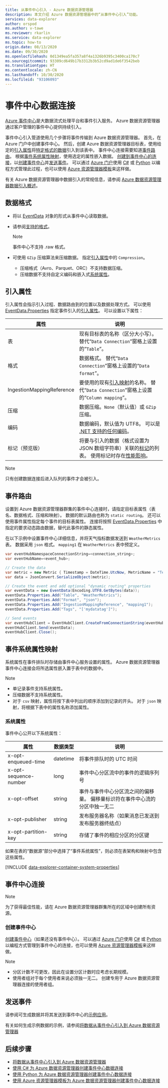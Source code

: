 ```yaml
---
title: 从事件中心引入 - Azure 数据资源管理器
description: 本文介绍 Azure 数据资源管理器中的“从事件中心引入”功能。
services: data-explorer
author: orspod
ms.author: v-tawe
ms.reviewer: rkarlin
ms.service: data-explorer
ms.topic: how-to
origin.date: 08/13/2020
ms.date: 09/30/2020
ms.openlocfilehash: 0d1349ea5fa357a8f4a1326b9395c3400ca170c7
ms.sourcegitcommit: 93309cd649b17b3312b3b52cd9ad1de6f3542beb
ms.translationtype: HT
ms.contentlocale: zh-CN
ms.lasthandoff: 10/30/2020
ms.locfileid: "93106093"
---
```

# <a name="event-hub-data-connection"></a>事件中心数据连接

[Azure 事件中心](/event-hubs/event-hubs-about)是大数据流式处理平台和事件引入服务。 Azure 数据资源管理器通过客户管理的事件中心提供持续引入。

事件中心引入管道使用几个步骤将事件传输到 Azure 数据资源管理器。 首先，在 Azure 门户中创建事件中心。 然后，创建 Azure 数据资源管理器目标表，使用给定的[引入属性](#ingestion-properties)将[特定格式的数据](#data-format)引入到该表中。 事件中心连接需要知道[事件路由](#events-routing)。 根据[事件系统属性映射](#event-system-properties-mapping)，使用选定的属性嵌入数据。 [创建到事件中心的连接](#event-hub-connection)，以[创建事件中心](#create-an-event-hub)并[发送事件](#send-events)。 可以通过 [Azure 门户](ingest-data-event-hub.md)使用 [C#](data-connection-event-hub-csharp.md) 或 [Python](data-connection-event-hub-python.md) 以编程方式管理此过程，也可以使用 [Azure 资源管理器模板](data-connection-event-hub-resource-manager.md)来这样做。

有关 Azure 数据资源管理器中数据引入的常规信息，请参阅 [Azure 数据资源管理器数据引入概述](ingest-data-overview.md)。

## <a name="data-format"></a>数据格式

* 将以 [EventData](/dotnet/api/microsoft.servicebus.messaging.eventdata?view=azure-dotnet) 对象的形式从事件中心读取数据。
* 请参阅[支持的格式](ingestion-supported-formats.md)。
    > [!NOTE]
    > 事件中心不支持 .raw 格式。

* 可使用 `GZip` 压缩算法来压缩数据。 指定[引入属性](#ingestion-properties)中的 `Compression`。
   * 压缩格式（Avro、Parquet、ORC）不支持数据压缩。
   * 压缩数据不支持自定义编码和嵌入式[系统属性](#event-system-properties-mapping)。
  
## <a name="ingestion-properties"></a>引入属性

引入属性会指示引入过程、数据路由到的位置以及数据处理方式。 可以使用 [EventData.Properties](/dotnet/api/microsoft.servicebus.messaging.eventdata.properties?view=azure-dotnet#Microsoft_ServiceBus_Messaging_EventData_Properties) 指定事件引入的[引入属性](ingestion-properties.md)。 可以设置以下属性：

|属性 |说明|
|---|---|
| 表 | 现有目标表的名称（区分大小写）。 替代“`Data Connection`”窗格上设置的“`Table`”。 |
| 格式 | 数据格式。 替代“`Data Connection`”窗格上设置的“`Data format`”。 |
| IngestionMappingReference | 要使用的现有[引入映射](kusto/management/create-ingestion-mapping-command.md)的名称。 替代“`Data Connection`”窗格上设置的“`Column mapping`”。|
| 压缩 | 数据压缩。`None`（默认值）或 `GZip` 压缩。|
| 编码 | 数据编码，默认值为 UTF8。 可以是 [.NET 支持的任何编码](https://docs.microsoft.com/dotnet/api/system.text.encoding?view=netframework-4.8#remarks)。 |
| 标记（预览版） | 将要与引入的数据（格式设置为 JSON 数组字符串）关联的[标记](kusto/management/extents-overview.md#extent-tagging)的列表。 使用标记时存在[性能影响](kusto/management/extents-overview.md#performance-notes-1)。 |

<!--| Database | Name of the existing target database.|-->
<!--| Tags | String representing [tags](/kusto/management/extents-overview#extent-tagging) that will be attached to resulting extent. |-->

> [!NOTE]
> 只有创建数据连接后进入队列的事件才会被引入。

## <a name="events-routing"></a>事件路由

设置到 Azure 数据资源管理器群集的事件中心连接时，请指定目标表属性（表名、数据格式、压缩和映射）。 数据的默认路由也称为 `static routing`。
还可以使用事件属性指定每个事件的目标表属性。 连接将按照 [EventData.Properties](/dotnet/api/microsoft.servicebus.messaging.eventdata.properties?view=azure-dotnet#Microsoft_ServiceBus_Messaging_EventData_Properties) 中指定的要求动态路由数据，替代此事件的静态属性。

在以下示例中设置事件中心详细信息，并将天气指标数据发送到 `WeatherMetrics` 表。
数据采用 `json` 格式。 `mapping1` 在 `WeatherMetrics` 表中预定义。

```csharp
var eventHubNamespaceConnectionString=<connection_string>;
var eventHubName=<event_hub>;

// Create the data
var metric = new Metric { Timestamp = DateTime.UtcNow, MetricName = "Temperature", Value = 32 }; 
var data = JsonConvert.SerializeObject(metric);

// Create the event and add optional "dynamic routing" properties
var eventData = new EventData(Encoding.UTF8.GetBytes(data));
eventData.Properties.Add("Table", "WeatherMetrics");
eventData.Properties.Add("Format", "json");
eventData.Properties.Add("IngestionMappingReference", "mapping1");
eventData.Properties.Add("Tags", "['mydatatag']");

// Send events
var eventHubClient = EventHubClient.CreateFromConnectionString(eventHubNamespaceConnectionString, eventHubName);
eventHubClient.Send(eventData);
eventHubClient.Close();
```

## <a name="event-system-properties-mapping"></a>事件系统属性映射

系统属性在事件排队时存储由事件中心服务设置的属性。 Azure 数据资源管理器事件中心连接会将所选属性嵌入置于表中的数据中。

> [!Note]
> * 单记录事件支持系统属性。
> * 压缩数据不支持系统属性。
> * 对于 `csv` 映射，属性将按下表中列出的顺序添加到记录的开头。 对于 `json` 映射，将根据下表中的属性名称添加属性。

### <a name="system-properties"></a>系统属性

事件中心公开以下系统属性：

|属性 |数据类型 |说明|
|---|---|---|
| x-opt-enqueued-time |datetime | 将事件排队时的 UTC 时间 |
| x-opt-sequence-number |long | 事件中心分区流中的事件的逻辑序列号
| x-opt-offset |string | 事件与事件中心分区流之间的偏移量。 偏移量标识符在事件中心流的分区中独一无二 |
| x-opt-publisher |string | 发布服务器名称（如果消息已发送到发布服务器终结点） |
| x-opt-partition-key |string |存储了事件的相应分区的分区键 |

如果在表的“数据源”部分中选择了“事件系统属性”，则必须在表架构和映射中包含这些属性。

[!INCLUDE [data-explorer-container-system-properties](includes/data-explorer-container-system-properties.md)]

## <a name="event-hub-connection"></a>事件中心连接

> [!Note]
> 为了获得最佳性能，请在 Azure 数据资源管理器群集所在的区域中创建所有资源。

### <a name="create-an-event-hub"></a>创建事件中心

[创建事件中心](/event-hubs/event-hubs-create)（如果还没有事件中心）。 可以通过 [Azure 门户](ingest-data-event-hub.md)使用 [C#](data-connection-event-hub-csharp.md) 或 [Python](data-connection-event-hub-python.md) 以编程方式管理到事件中心的连接，也可以使用 [Azure 资源管理器模板](data-connection-event-hub-resource-manager.md)来这样做。


> [!Note]
> * 分区计数不可更改，因此在设置分区计数时应考虑长期规模。
> * 使用者组对于每个使用者来说必须独一无二。 创建专用于 Azure 数据资源管理器连接的使用者组。

## <a name="send-events"></a>发送事件

请参阅可生成数据并将其发送到事件中心的[示例应用](https://github.com/Azure-Samples/event-hubs-dotnet-ingest)。

有关如何生成示例数据的示例，请参阅[将数据从事件中心引入到 Azure 数据资源管理器](ingest-data-event-hub.md#generate-sample-data)

## <a name="next-steps"></a>后续步骤

* [将数据从事件中心引入到 Azure 数据资源管理器](ingest-data-event-hub.md)
* [使用 C# 为 Azure 数据资源管理器创建事件中心数据连接](data-connection-event-hub-csharp.md)
* [使用 Python 为 Azure 数据资源管理器创建事件中心数据连接](data-connection-event-hub-python.md)
* [使用 Azure 资源管理器模板为 Azure 数据资源管理器创建事件中心数据连接](data-connection-event-hub-resource-manager.md)
